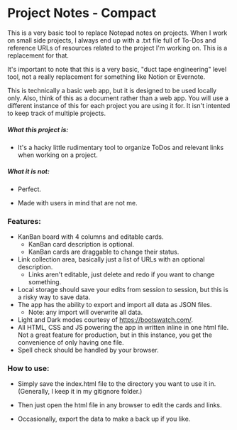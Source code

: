 # Project Notes - Compact

This is a very basic tool to replace Notepad notes on projects. When I work on small side projects, I always end up with a .txt file full of To-Dos and reference URLs of resources related to the project I'm working on. This is a replacement for that.

It's important to note that this is a very basic, "duct tape engineering" level tool, not a really replacement for something like Notion or Evernote.

This is technically a basic web app, but it is designed to be used locally only. Also, think of this as a document rather than a web app. You will use a different instance of this for each project you are using it for. It isn't intented to keep track of multiple projects.

##### What this project is:

* It's a hacky little rudimentary tool to organize ToDos and relevant links when working on a project.

##### What it is not:

* Perfect. 

* Made with users in mind that are not me.

### Features:

- KanBan board with 4 columns and editable cards.
  - KanBan card description is optional.
  - KanBan cards are draggable to change their status.
- Link collection area, basically just a list of URLs with an optional description.
  - Links aren't editable, just delete and redo if you want to change something.
- Local storage should save your edits from session to session, but this is a risky way to save data.
- The app has the ability to export and import all data as JSON files.
  - Note: any import will overwrite all data.
- Light and Dark modes courtesy of https://bootswatch.com/.
- All HTML, CSS and JS powering the app in written inline in one html file. Not a great feature for production, but in this instance, you get the convenience of only having one file.
- Spell check should be handled by your browser.

### How to use: 

- Simply save the index.html file to the directory you want to use it in. (Generally, I keep it in my gitignore folder.) 

- Then just open the html file in any browser to edit the cards and links.
- Occasionally, export the data to make a back up if you like. 



